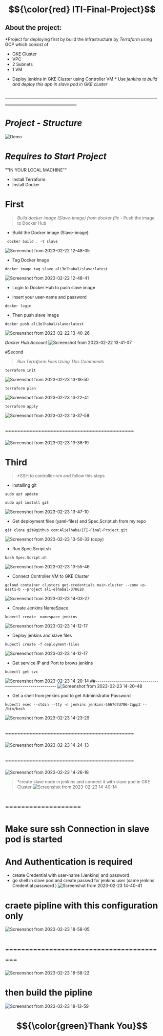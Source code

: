 # $${\color{red} ITI-Final-Project}$$
## About the project:
*Project for deploying  first by build the infrastructure by *Terraform* using GCP which consist of
- GKE Cluster
- VPC
- 2 Subnets 
- 1 VM
* Deploy jenkins in GKE Cluster using Controller VM *
*Use jenkins to build and deploy this app in slave pod in GKE cluster* 

###                ______________________________________________________________________________________________

# *Project - Structure*

![Demo](https://user-images.githubusercontent.com/118537759/220793624-86bbcd94-6980-4246-94af-476424471fbe.jpg)


# *Requires to Start Project*

""IN YOUR LOCAL MACHINE""
- Install Terraform
- Install Docker

# First
>*Build docker image (Slave-image) from docker file*  - Push the image to Docker Hub


* Build the Docker image  (Slave-image)
```
 docker build . -t slave
```
![Screenshot from 2023-02-22 12-48-05](https://user-images.githubusercontent.com/118537759/220793716-e76b0a28-c3fe-42bc-95c9-aa1f1a1b4848.png)
* Tag Docker Image 
```
docker image tag slave ali3elhabal/slave:latest
```
![Screenshot from 2023-02-22 12-48-41](https://user-images.githubusercontent.com/118537759/220793753-d68acc67-8d47-4f4c-bc4c-08fe3d6e784f.png)
* Login to Docker Hub to push slave image 
- insert your user-name and password
```
docker login
```
* Then push slave image
```
docker push ali3elhabal/slave:latest
```
![Screenshot from 2023-02-22 13-40-26](https://user-images.githubusercontent.com/118537759/220793779-546f8de8-af43-42d4-bd79-477581f57209.png)


*Docker Hub Account*
![Screenshot from 2023-02-22 13-41-07](https://user-images.githubusercontent.com/118537759/220793790-69ba465b-779e-4178-a1f6-f7960ebc2e2c.png)

#Second
>*Run Terraform Files Using This Commands*
```
terraform init 
```
![Screenshot from 2023-02-23 13-18-50](https://user-images.githubusercontent.com/118537759/220966939-11e58006-227f-4d9e-a59b-f2bf0829dab9.png)

```
terraform plan  
```
![Screenshot from 2023-02-23 13-22-41](https://user-images.githubusercontent.com/118537759/220966992-e84a39fc-278f-4d17-a330-d702f081ca9a.png)

```
terraform apply  
```
![Screenshot from 2023-02-23 13-37-58](https://user-images.githubusercontent.com/118537759/220967030-8bdc8403-bc06-4c93-8432-eccbcb6b2ef8.png)
## -------------------------------------------
 ![Screenshot from 2023-02-23 13-38-19](https://user-images.githubusercontent.com/118537759/220967077-4e26c22a-857a-4505-b0e1-48558e0fc3f4.png)

# Third
>*SSH to controller-vm and follow this steps

* installing git
```
sudo apt update  
```
```
sudo apt install git  
```
![Screenshot from 2023-02-23 13-47-10](https://user-images.githubusercontent.com/118537759/220967993-e6e183e7-8484-4fb0-b1d9-a9f76666a3f0.png)

* Get deployment files (yaml-files) and Spec.Script.sh from my repo 
```
git clone git@github.com:Alielhaba/ITI-Final-Project.git
```
![Screenshot from 2023-02-23 13-50-33 (copy)](https://user-images.githubusercontent.com/118537759/220968239-07c97cfa-e12e-43d7-853b-7ad2bc37dafe.png)

* Run Spec.Script.sh
```
bash Spec.Script.sh
```
![Screenshot from 2023-02-23 13-55-46](https://user-images.githubusercontent.com/118537759/220968619-86b9b02c-2c03-48e7-83c9-b2436f24036a.png)

* Connect Controller VM to  GKE Cluster 
```
gcloud container clusters get-credentials main-cluster --zone us-east1-b --project ali-elhabal-378620
```
![Screenshot from 2023-02-23 14-03-27](https://user-images.githubusercontent.com/118537759/220968725-4dfb5df1-2939-44a8-8b95-3df0616cd946.png)

* Create Jenkins NameSpace
```
kubectl create  namespace jenkins
```
![Screenshot from 2023-02-23 14-12-17](https://user-images.githubusercontent.com/118537759/220968801-8006d895-400c-4e5c-a087-d02faccc8abc.png)

* Deploy jenkins and slave files 
```
kubectl create -f deployment-files
```
![Screenshot from 2023-02-23 14-12-17](https://user-images.githubusercontent.com/118537759/220968835-c42b8b54-73f2-4050-ad6c-9889cc480469.png)

* Get service IP and Port to brows jenkins
```
kubectl get svc
```
![Screenshot from 2023-02-23 14-20-14](https://user-images.githubusercontent.com/118537759/220968906-1dfaf1a1-3b35-4dea-ab4d-1f300afcd48d.png)
##----------------------------------------------------------
![Screenshot from 2023-02-23 14-20-48](https://user-images.githubusercontent.com/118537759/220969280-a600bc76-5a0c-4eb9-aa87-90b700796ee7.png)

* Get a shell from jenkins pod to get Administrator Password
```
kubectl exec --stdin --tty -n jenkins jenkins-5667d7d786-2qpp2 -- /bin/bash
```
![Screenshot from 2023-02-23 14-23-29](https://user-images.githubusercontent.com/118537759/220969325-b5569d85-98cb-48e8-95e2-cace0e732ae7.png)
## -------------------------------------------
![Screenshot from 2023-02-23 14-24-13](https://user-images.githubusercontent.com/118537759/220969430-4895ae20-3326-4ff0-b8de-ed3377f289dd.png)
## -------------------------------------------
![Screenshot from 2023-02-23 14-26-18](https://user-images.githubusercontent.com/118537759/220969548-dd8d4988-d974-45ad-866c-fc1381645d53.png)


>*create slave node in jenkins and connect it with slave pod in GKE Cluster
![Screenshot from 2023-02-23 14-40-14](https://user-images.githubusercontent.com/118537759/220974355-099bca85-ccd7-43c8-9b99-a364117a8d2d.png)
#  -------------------
# Make sure ssh Connection in slave pod is started 
# And Authentication is required 
   * create Credential with user-name (Jenkins) and password
   * go shell in slave pod and create passwd for jenkins user (same jenkins Credential password )
![Screenshot from 2023-02-23 14-40-41](https://user-images.githubusercontent.com/118537759/220974426-c28ed4ca-17a3-4e62-9eb5-63e491817c8f.png)

# craete pipline with this configuration only 
![Screenshot from 2023-02-23 18-58-05](https://user-images.githubusercontent.com/118537759/220976981-3e23cb62-bde4-4c6f-bc40-7325cf7a7bad.png)
# -----------------------------------------
![Screenshot from 2023-02-23 18-58-22](https://user-images.githubusercontent.com/118537759/220977064-2c22f51c-ea09-4a18-83be-0ebdbd4c6a00.png)

# then build the pipline 
![Screenshot from 2023-02-23 18-13-59](https://user-images.githubusercontent.com/118537759/220977498-8d4d70f0-6c7f-4b0a-86d8-8039e6787832.png)







# $${\color{green}Thank You}$$


